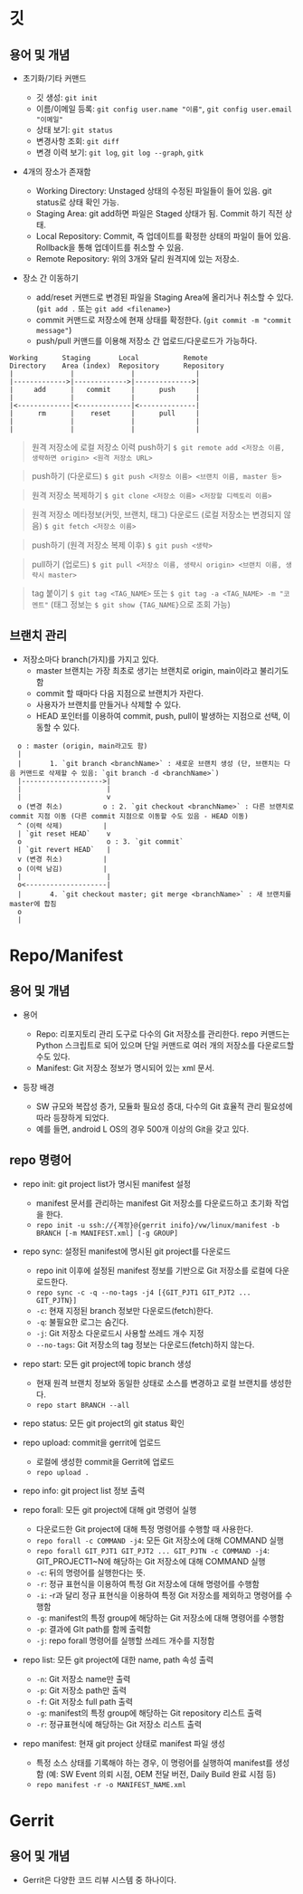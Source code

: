 # 깃

## 용어 및 개념

* 초기화/기타 커맨드
  - 깃 생성: `git init`
  - 이름/이메일 등록: `git config user.name "이름"`, `git config user.email "이메일"`
  - 상태 보기: `git status`
  - 변경사항 조회: `git diff`
  - 변경 이력 보기: `git log`, `git log --graph`, `gitk`

* 4개의 장소가 존재함
  - Working Directory: Unstaged 상태의 수정된 파일들이 들어 있음. git status로 상태 확인 가능.
  - Staging Area: git add하면 파일은 Staged 상태가 됨. Commit 하기 직전 상태.
  - Local Repository: Commit, 즉 업데이트를 확정한 상태의 파일이 들어 있음. Rollback을 통해 업데이트를 취소할 수 있음.
  - Remote Repository: 위의 3개와 달리 원격지에 있는 저장소.

* 장소 간 이동하기
  - add/reset 커맨드로 변경된 파일을 Staging Area에 올리거나 취소할 수 있다. (`git add .` 또는 `git add <filename>`)
  - commit 커맨드로 저장소에 현재 상태를 확정한다. (`git commit -m "commit message"`)
  - push/pull 커맨드를 이용해 저장소 간 업로드/다운로드가 가능하다.

```
Working      Staging       Local           Remote
Directory    Area (index)  Repository      Repository
|              |              |               |
|------------->|------------->|-------------->|
|     add      |   commit     |      push     |
|              |              |               |
|<-------------|<-------------|<--------------|
|      rm      |    reset     |      pull     |
|              |              |               |
|              |              |               |
```

> 원격 저장소에 로컬 저장소 이력 push하기
`$ git remote add <저장소 이름, 생략하면 origin> <원격 저장소 URL>`

> push하기 (다운로드)
`$ git push <저장소 이름> <브랜치 이름, master 등>`

> 원격 저장소 복제하기
`$ git clone <저장소 이름> <저장할 디렉토리 이름>`

> 원격 저장소 메타정보(커밋, 브랜치, 태그) 다운로드 (로컬 저장소는 변경되지 않음)
`$ git fetch <저장소 이름>`

> push하기 (원격 저장소 복제 이후)
`$ git push <생략>`

> pull하기 (업로드)
`$ git pull <저장소 이름, 생략시 origin> <브랜치 이름, 생략시 master>`

> tag 붙이기
`$ git tag <TAG_NAME>` 또는 `$ git tag -a <TAG_NAME> -m "코멘트"` (태그 정보는 `$ git show {TAG_NAME}`으로 조회 가능)


## 브랜치 관리

* 저장소마다 branch(가지)를 가지고 있다.
  - master 브랜치는 가장 최초로 생기는 브랜치로 origin, main이라고 불리기도 함
  - commit 할 때마다 다음 지점으로 브랜치가 자란다.
  - 사용자가 브랜치를 만들거나 삭제할 수 있다.
  - HEAD 포인터를 이용하여 commit, push, pull이 발생하는 지점으로 선택, 이동할 수 있다.
 
```
  o : master (origin, main라고도 함)
  |
  |       1. `git branch <branchName>` : 새로운 브랜치 생성 (단, 브랜치는 다음 커맨드로 삭제할 수 있음: `git branch -d <branchName>`)
  |-------------------->|
  |                     |
  |                     v
  o (변경 취소)          o : 2. `git checkout <branchName>` : 다른 브랜치로 commit 지점 이동 (다른 commit 지점으로 이동할 수도 있음 - HEAD 이동)
  ^ (이력 삭제)          |
  | `git reset HEAD`    v
  o                     o : 3. `git commit`
  | `git revert HEAD`   |
  v (변경 취소)          |
  o (이력 남김)          |
  |                     |
  o<--------------------|
  |       4. `git checkout master; git merge <branchName>` : 새 브랜치를 master에 합침
  o
  |
```

# Repo/Manifest

## 용어 및 개념

* 용어
  - Repo: 리포지토리 관리 도구로 다수의 Git 저장소를 관리한다. repo 커맨드는 Python 스크립트로 되어 있으며 단일 커맨드로 여러 개의 저장소를 다운로드할 수도 있다.
  - Manifest: Git 저장소 정보가 명시되어 있는 xml 문서.

* 등장 배경
  - SW 규모와 복잡성 증가, 모듈화 필요성 증대, 다수의 Git 효율적 관리 필요성에 따라 등장하게 되었다.
  - 예를 들면, android L OS의 경우 500개 이상의 Git을 갖고 있다.

## repo 명령어

* repo init: git project list가 명시된 manifest 설정
  - manifest 문서를 관리하는 manifest Git 저장소를 다운로드하고 초기화 작업을 한다.
  - `repo init -u ssh://{계정}@{gerrit inifo}/vw/linux/manifest -b BRANCH [-m MANIFEST.xml] [-g GROUP]`

* repo sync: 설정된 manifest에 명시된 git project를 다운로드
  - repo init 이후에 설정된 manifest 정보를 기반으로 Git 저장소를 로컬에 다운로드한다.
  - `repo sync -c -q --no-tags -j4 [{GIT_PJT1 GIT_PJT2 ... GIT_PJTN}]`
  - `-c`: 현재 지정된 branch 정보만 다운로드(fetch)한다.
  - `-q`: 불필요한 로그는 숨긴다.
  - `-j`: Git 저장소 다운로드시 사용할 쓰레드 개수 지정
  - `--no-tags`: Git 저장소의 tag 정보는 다운로드(fetch)하지 않는다.

* repo start: 모든 git project에 topic branch 생성
  - 현재 원격 브랜치 정보와 동일한 상태로 소스를 변경하고 로컬 브랜치를 생성한다.
  - `repo start BRANCH --all`

* repo status: 모든 git project의 git status 확인

* repo upload: commit을 gerrit에 업로드
  - 로컬에 생성한 commit을 Gerrit에 업로드
  - `repo upload .`

* repo info: git project list 정보 출력

* repo forall: 모든 git project에 대해 git 명령어 실행
  - 다운로드한 Git project에 대해 특정 명령어를 수행할 때 사용한다.
  - `repo forall -c COMMAND -j4`: 모든 Git 저장소에 대해 COMMAND 실행
  - `repo forall GIT_PJT1 GIT_PJT2 ... GIT_PJTN -c COMMAND -j4`: GIT_PROJECT1~N에 해당하는 Git 저장소에 대해 COMMAND 실행
  - `-c`: 뒤의 명령어를 실행한다는 뜻.
  - `-r`: 정규 표현식을 이용하여 특정 Git 저장소에 대해 명령어를 수행함
  - `-i`: -r과 달리 정규 표현식을 이용하여 특정 Git 저장소를 제외하고 명령어를 수행함
  - `-g`: manifest의 특정 group에 해당하는 Git 저장소에 대해 명령어를 수행함
  - `-p`: 결과에 GIt path를 함께 출력함
  - `-j`: repo forall 명령어를 실행할 쓰레드 개수를 지정함

* repo list: 모든 git project에 대한 name, path 속성 출력
  - `-n`: Git 저장소 name만 출력
  - `-p`: Git 저장소 path만 출력
  - `-f`: Git 저장소 full path 출력
  - `-g`: manifest의 특정 group에 해당하는 Git repository 리스트 출력
  - `-r`: 정규표현식에 해당하는 Git 저장소 리스트 출력

* repo manifest: 현재 git project 상태로 manifest 파일 생성
  - 특정 소스 상태를 기록해야 하는 경우, 이 명령어를 실행하여 manifest를 생성함 (예: SW Event 의뢰 시점, OEM 전달 버전, Daily Build 완료 시점 등)
  - `repo manifest -r -o MANIFEST_NAME.xml`


# Gerrit

## 용어 및 개념

* Gerrit은 다양한 코드 리뷰 시스템 중 하나이다.

